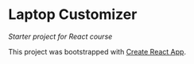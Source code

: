 # Laptop Customizer
_Starter project for React course_

This project was bootstrapped with [Create React App](https://github.com/facebook/create-react-app).
<!-- Just adding a random comment --><!-- Just adding a random comment --><!-- Just adding a random comment --><!-- Just adding a random comment --><!-- Just adding a random comment -->